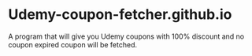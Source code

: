 # Udemy-coupon-fetcher.github.io
A program that will give you Udemy coupons with 100% discount and no coupon expired coupon will be fetched.
